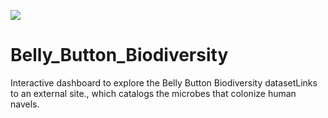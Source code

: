 ![](https://news.mit.edu/sites/default/files/styles/news_article__image_gallery/public/images/201603/MIT-Program-Bacteria_0.jpg?itok=ZvXyMZ6T)
# Belly_Button_Biodiversity
Interactive dashboard to explore the Belly Button Biodiversity datasetLinks to an external site., which catalogs the microbes that colonize human navels.

